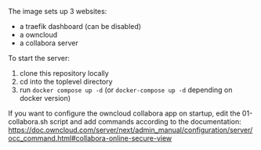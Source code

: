 The image sets up 3 websites:
   - a traefik dashboard (can be disabled)
   - a owncloud
   - a collabora server

To start the server:
 1. clone this repository locally 
 2. cd into the toplevel directory
 3. run `docker compose up -d` (or `docker-compose up -d` depending on docker version)


If you want to configure the owncloud collabora app on startup, edit the 01-collabora.sh script and add commands according to the documentation:
https://doc.owncloud.com/server/next/admin_manual/configuration/server/occ_command.html#collabora-online-secure-view
